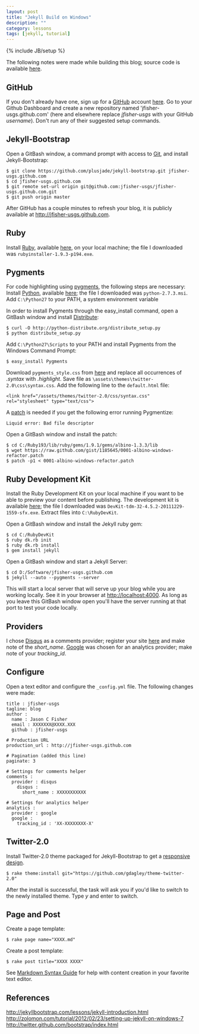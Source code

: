 ```yaml
---
layout: post
title: "Jekyll Build on Windows"
description: ""
category: lessons
tags: [jekyll, tutorial]
---
```

{% include JB/setup %}

The following notes were made while building this blog; source code is available
[here](https://github.com/jfisher-usgs/jfisher-usgs.github.com).

## GitHub

If you don't already have one, sign up for a [GitHub](https://github.com) account
[here](https://github.com/signup/free).
Go to your Github Dashboard and create a new repository
named 'jfisher-usgs.github.com' (here and elsewhere replace *jfisher-usgs* with
your GitHub *username*). Don't run any of their suggested setup commands.

## Jekyll-Bootstrap

Open a GitBash window, a command prompt with access to [Git](http://git-scm.com/),
and install Jekyll-Bootstrap:

    $ git clone https://github.com/plusjade/jekyll-bootstrap.git jfisher-usgs.github.com
    $ cd jfisher-usgs.github.com
    $ git remote set-url origin git@github.com:jfisher-usgs/jfisher-usgs.github.com.git
    $ git push origin master

After GitHub has a couple minutes to refresh your blog, it is publicly
available at <http://jfisher-usgs.github.com>.

## Ruby

Install [Ruby](http://www.ruby-lang.org/en/),
available [here](http://rubyinstaller.org/downloads), on your local machine;
the file I downloaded was `rubyinstaller-1.9.3-p194.exe`.

## Pygments

For code highlighting using [pygments](http://pygments.org/), the
following steps are necessary:
Install [Python](http://python.org/), available [here](http://python.org/download/);
the file I downloaded was `python-2.7.3.msi`. Add `C:\Python27` to your
PATH, a system environment variable

In order to install Pygments through the easy_install command, open a GitBash window and
install [Distribute](http://pypi.python.org/pypi/distribute#installation-instructions):

    $ curl -O http://python-distribute.org/distribute_setup.py
    $ python distribute_setup.py

Add `C:\Python27\Scripts` to your PATH and install Pygments from the Windows
Command Prompt:

    $ easy_install Pygments

Download `pygments_style.css` from [here](http://pygments.org/demo/35195/?style=tango)
and replace all occurrences of *.syntax* with *.highlight*. Save file as
`\assets\themes\twitter-2.0\css\syntax.css`.
Add the following line to the `default.html` file:

    <link href="/assets/themes/twitter-2.0/css/syntax.css" rel="stylesheet" type="text/css">

A [patch](https://gist.github.com/1185645) is needed if you get the following
error running Pygmentize:

    Liquid error: Bad file descriptor

Open a GitBash window and install the patch:

    $ cd C:/Ruby193/lib/ruby/gems/1.9.1/gems/albino-1.3.3/lib
    $ wget https://raw.github.com/gist/1185645/0001-albino-windows-refactor.patch
    $ patch -p1 < 0001-albino-windows-refactor.patch

## Ruby Development Kit

Install the Ruby Development Kit on your local machine if you want to
be able to preview your content before publishing.
The development kit is available [here](http://rubyinstaller.org/downloads);
the file I downloaded was `DevKit-tdm-32-4.5.2-20111229-1559-sfx.exe`.
Extract files into `C:\RubyDevKit`.

Open a GitBash window and install the Jekyll ruby gem:

    $ cd C:/RubyDevKit
    $ ruby dk.rb init
    $ ruby dk.rb install
    $ gem install jekyll

Open a GitBash window and start a Jekyll Server:

    $ cd D:/Software/jfisher-usgs.github.com
    $ jekyll --auto --pygments --server

This will start a local server that will serve up your blog while you are
working locally. See it in your browser at <http://localhost:4000>.
As long as you leave this GitBash window open you'll have
the server running at that port to test your code locally.

## Providers

I chose [Disqus](http://disqus.com) as a comments provider;
register your site [here](http://disqus.com/admin/register) and
make note of the *short_name*.
[Google](http://www.google.com/analytics/) was chosen for an
analytics provider; make note of your *tracking_id*.

## Configure

Open a text editor and configure the `_config.yml` file. The following changes
were made:

    title : jfisher-usgs
    tagline: blog
    author :
      name : Jason C Fisher
      email : XXXXXXX@XXXX.XXX
      github : jfisher-usgs

    # Production URL
    production_url : http://jfisher-usgs.github.com

    # Pagination (added this line)
    paginate: 3

    # Settings for comments helper
    comments :
      provider : disqus
        disqus :
          short_name : XXXXXXXXXXX

    # Settings for analytics helper
    analytics :
      provider : google
      google :
        tracking_id : 'XX-XXXXXXXX-X'

## Twitter-2.0

Install Twitter-2.0 theme packaged for Jekyll-Bootstrap to get a
[responsive design](http://twitter.github.com/bootstrap/scaffolding.html#responsive).

    $ rake theme:install git="https://github.com/gdagley/theme-twitter-2.0"

After the install is successful, the task will ask you if you'd like to switch
to the newly installed theme. Type *y* and enter to switch.

## Page and Post

Create a page template:

    $ rake page name="XXXX.md"

Create a post template:

    $ rake post title="XXXX XXXX"

See [Markdown Syntax Guide](http://daringfireball.net/projects/markdown) for
help with content creation in your favorite text editor.

## References

<http://jekyllbootstrap.com/lessons/jekyll-introduction.html>
<http://zolomon.com/tutorial/2012/02/23/setting-up-jekyll-on-windows-7>
<http://twitter.github.com/bootstrap/index.html>
